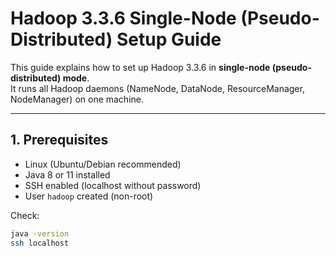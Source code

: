 # Hadoop 3.3.6 Single-Node (Pseudo-Distributed) Setup Guide

This guide explains how to set up Hadoop 3.3.6 in **single-node (pseudo-distributed) mode**.  
It runs all Hadoop daemons (NameNode, DataNode, ResourceManager, NodeManager) on one machine.

---

## 1. Prerequisites
- Linux (Ubuntu/Debian recommended)
- Java 8 or 11 installed
- SSH enabled (localhost without password)
- User `hadoop` created (non-root)

Check:
```bash
java -version
ssh localhost
